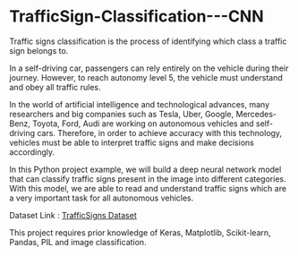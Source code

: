 # TrafficSign-Classification---CNN
Traffic signs classification is the process of identifying which class a traffic sign belongs to.

In a self-driving car, passengers can rely entirely on the vehicle during their journey. However, to reach autonomy level 5, the vehicle must understand and obey all traffic rules. 

In the world of artificial intelligence and technological advances, many researchers and big companies such as Tesla, Uber, Google, Mercedes-Benz, Toyota, Ford, Audi are working on autonomous vehicles and self-driving cars. Therefore, in order to achieve accuracy with this technology, vehicles must be able to interpret traffic signs and make decisions accordingly. 

In this Python project example, we will build a deep neural network model that can classify traffic signs present in the image into different categories. With this model, we are able to read and understand traffic signs which are a very important task for all autonomous vehicles.

Dataset Link : [TrafficSigns Dataset](https://www.kaggle.com/datasets/meowmeowmeowmeowmeow/gtsrb-german-traffic-sign)

This project requires prior knowledge of Keras, Matplotlib, Scikit-learn, Pandas, PIL and image classification.
